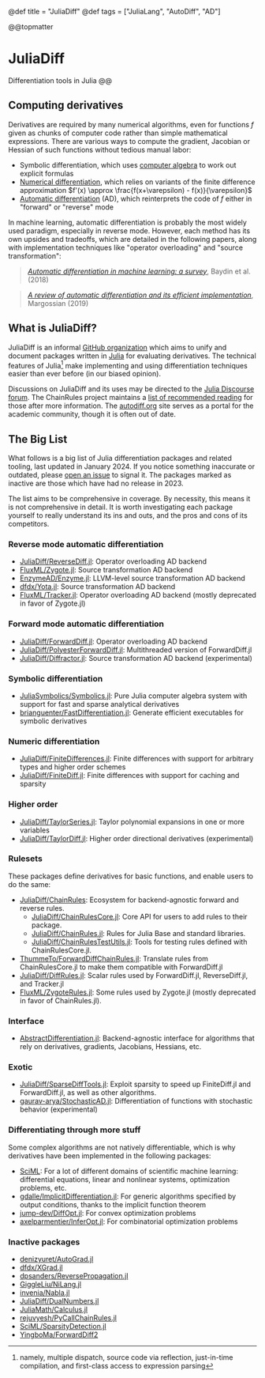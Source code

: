 @def title = "JuliaDiff"
@def tags = ["JuliaLang", "AutoDiff", "AD"]

@@topmatter
# JuliaDiff
Differentiation tools in Julia
@@

## Computing derivatives

Derivatives are required by many numerical algorithms, even for functions $f$ given as chunks of computer code rather than simple mathematical expressions.
There are various ways to compute the gradient, Jacobian or Hessian of such functions without tedious manual labor:

- Symbolic differentiation, which uses [computer algebra](https://en.wikipedia.org/wiki/Computer_algebra) to work out explicit formulas
- [Numerical differentiation](https://en.wikipedia.org/wiki/Numerical_differentiation), which relies on variants of the finite difference approximation $f'(x) \approx \frac{f(x+\varepsilon) - f(x)}{\varepsilon}$
- [Automatic differentiation](https://en.wikipedia.org/wiki/Automatic_differentiation) (AD), which reinterprets the code of $f$ either in "forward" or "reverse" mode

In machine learning, automatic differentiation is probably the most widely used paradigm, especially in reverse mode.
However, each method has its own upsides and tradeoffs, which are detailed in the following papers, along with implementation techniques like "operator overloading" and "source transformation":

> [_Automatic differentiation in machine learning: a survey_](https://jmlr.org/papers/v18/17-468.html), Baydin et al. (2018)

> [_A review of automatic differentiation and its efficient implementation_](https://arxiv.org/abs/1811.05031), Margossian (2019)

## What is JuliaDiff?

JuliaDiff is an informal [GitHub organization](https://github.com/JuliaDiff/) which aims to unify and document packages written in [Julia](https://julialang.org) for evaluating derivatives.
The technical features of Julia[^1] make implementing and using differentiation techniques easier than ever before (in our biased opinion).

Discussions on JuliaDiff and its uses may be directed to the [Julia Discourse forum](https://discourse.julialang.org/).
The ChainRules project maintains a [list of recommended reading](https://www.juliadiff.org/ChainRulesCore.jl/stable/FAQ.html#Where-can-I-learn-more-about-AD-?) for those after more information.
The [autodiff.org](http://www.autodiff.org/) site serves as a portal for the academic community, though it is often out of date.

## The Big List

What follows is a big list of Julia differentiation packages and related tooling, last updated in January 2024.
If you notice something inaccurate or outdated, please [open an issue](https://github.com/JuliaDiff/juliadiff.github.io/issues) to signal it.
The packages marked as inactive are those which have had no release in 2023.

The list aims to be comprehensive in coverage.
By necessity, this means it is not comprehensive in detail.
It is worth investigating each package yourself to really understand its ins and outs, and the pros and cons of its competitors.

### Reverse mode automatic differentiation

- [JuliaDiff/ReverseDiff.jl](https://github.com/JuliaDiff/ReverseDiff.jl): Operator overloading AD backend
- [FluxML/Zygote.jl](https://github.com/FluxML/Zygote.jl): Source transformation AD backend
- [EnzymeAD/Enzyme.jl](https://github.com/EnzymeAD/Enzyme.jl): LLVM-level source transformation AD backend
- [dfdx/Yota.jl](https://github.com/dfdx/Yota.jl): Source transformation AD backend
- [FluxML/Tracker.jl](https://github.com/FluxML/Tracker.jl): Operator overloading AD backend (mostly deprecated in favor of Zygote.jl)

### Forward mode automatic differentiation

- [JuliaDiff/ForwardDiff.jl](https://github.com/JuliaDiff/ForwardDiff.jl): Operator overloading AD backend
- [JuliaDiff/PolyesterForwardDiff.jl](https://github.com/JuliaDiff/PolyesterForwardDiff.jl): Multithreaded version of ForwardDiff.jl
- [JuliaDiff/Diffractor.jl](https://github.com/JuliaDiff/Diffractor.jl): Source transformation AD backend (experimental)

### Symbolic differentiation

- [JuliaSymbolics/Symbolics.jl](https://github.com/JuliaSymbolics/Symbolics.jl): Pure Julia computer algebra system with support for fast and sparse analytical derivatives
- [brianguenter/FastDifferentiation.jl](https://github.com/brianguenter/FastDifferentiation.jl): Generate efficient executables for symbolic derivatives

### Numeric differentiation

- [JuliaDiff/FiniteDifferences.jl](https://github.com/JuliaDiff/FiniteDifferences.jl): Finite differences with support for arbitrary types and higher order schemes
- [JuliaDiff/FiniteDiff.jl](https://github.com/JuliaDiff/FiniteDiff.jl): Finite differences with support for caching and sparsity

### Higher order

- [JuliaDiff/TaylorSeries.jl](https://github.com/JuliaDiff/TaylorSeries.jl): Taylor polynomial expansions in one or more variables
- [JuliaDiff/TaylorDiff.jl](https://github.com/JuliaDiff/TaylorDiff.jl): Higher order directional derivatives (experimental)

### Rulesets

These packages define derivatives for basic functions, and enable users to do the same:

- [JuliaDiff/ChainRules](https://www.juliadiff.org/ChainRulesCore.jl/stable/): Ecosystem for backend-agnostic forward and reverse rules.
  - [JuliaDiff/ChainRulesCore.jl](https://github.com/JuliaDiff/ChainRulesCore.jl): Core API for users to add rules to their package.
  - [JuliaDiff/ChainRules.jl](https://github.com/JuliaDiff/ChainRules.jl/): Rules for Julia Base and standard libraries.
  - [JuliaDiff/ChainRulesTestUtils.jl](https://github.com/JuliaDiff/ChainRulesTestUtils.jl/): Tools for testing rules defined with ChainRulesCore.jl.
- [ThummeTo/ForwardDiffChainRules.jl](https://github.com/ThummeTo/ForwardDiffChainRules.jl): Translate rules from ChainRulesCore.jl to make them compatible with ForwardDiff.jl
- [JuliaDiff/DiffRules.jl](https://github.com/JuliaDiff/DiffRules.jl): Scalar rules used by ForwardDiff.jl, ReverseDiff.jl, and Tracker.jl
- [FluxML/ZygoteRules.jl](https://github.com/FluxML/ZygoteRules.jl): Some rules used by Zygote.jl (mostly deprecated in favor of ChainRules.jl).

### Interface

- [AbstractDifferentiation.jl](https://github.com/JuliaDiff/AbstractDifferentiation.jl): Backend-agnostic interface for algorithms that rely on derivatives, gradients, Jacobians, Hessians, etc.

### Exotic

- [JuliaDiff/SparseDiffTools.jl](https://github.com/JuliaDiff/SparseDiffTools.jl): Exploit sparsity to speed up FiniteDiff.jl and ForwardDiff.jl, as well as other algorithms.
- [gaurav-arya/StochasticAD.jl](https://github.com/gaurav-arya/StochasticAD.jl): Differentiation of functions with stochastic behavior (experimental)

### Differentiating through more stuff

Some complex algorithms are not natively differentiable, which is why derivatives have been implemented in the following packages:

- [SciML](https://github.com/SciML): For a lot of different domains of scientific machine learning: differential equations, linear and nonlinear systems, optimization problems, etc.
- [gdalle/ImplicitDifferentiation.jl](https://github.com/gdalle/ImplicitDifferentiation.jl): For generic algorithms specified by output conditions, thanks to the implicit function theorem
- [jump-dev/DiffOpt.jl](https://github.com/jump-dev/DiffOpt.jl): For convex optimization problems
- [axelparmentier/InferOpt.jl](https://github.com/axelparmentier/InferOpt.jl): For combinatorial optimization problems

### Inactive packages

- [denizyuret/AutoGrad.jl](https://github.com/denizyuret/AutoGrad.jl)
- [dfdx/XGrad.jl](https://github.com/dfdx/XGrad.jl)
- [dpsanders/ReversePropagation.jl](https://github.com/dpsanders/ReversePropagation.jl)
- [GiggleLiu/NiLang.jl](https://github.com/GiggleLiu/NiLang.jl)
- [invenia/Nabla.jl](https://github.com/invenia/Nabla.jl/)
- [JuliaDiff/DualNumbers.jl](https://github.com/JuliaDiff/DualNumbers.jl)
- [JuliaMath/Calculus.jl](https://github.com/JuliaMath/Calculus.jl)
- [rejuvyesh/PyCallChainRules.jl](https://github.com/rejuvyesh/PyCallChainRules.jl)
- [SciML/SparsityDetection.jl](https://github.com/SciML/SparsityDetection.jl)
- [YingboMa/ForwardDiff2](https://github.com/YingboMa//ForwardDiff2.jl)

[^1]: namely, multiple dispatch, source code via reflection, just-in-time compilation, and first-class access to expression parsing
